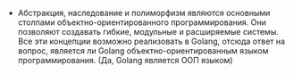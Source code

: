 - Абстракция, наследование и полиморфизм являются основными столпами объектно-ориентированного программирования. Они позволяют создавать гибкие, модульные и расширяемые системы. Все эти концепции возможно реализовать в Golang, отсюда ответ на вопрос, является ли Golang объектно-ориентированным языком программирования. (Да, Golang является ООП языком)